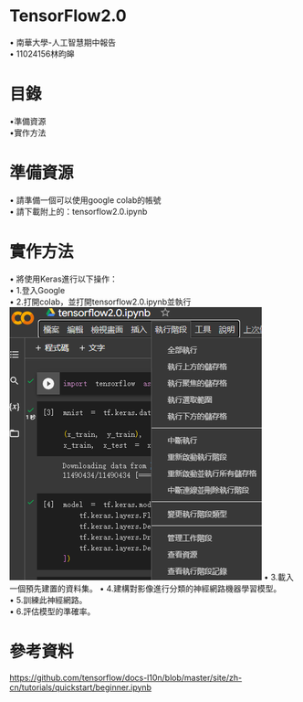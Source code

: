 # TensorFlow2.0
• 南華大學-人工智慧期中報告  
• 11024156林昀皞  
# 目錄
•準備資源  
•實作方法  
# 準備資源
• 請準備一個可以使用google colab的帳號   
• 請下載附上的：tensorflow2.0.ipynb  
# 實作方法  
• 將使用Keras進行以下操作：  
• 1.登入Google  
• 2.打開colab，並打開tensorflow2.0.ipynb並執行  
![img](https://github.com/KiviLLL/TensorFlow2.0/blob/main/img1.png)
• 3.載入一個預先建置的資料集。
• 4.建構對影像進行分類的神經網路機器學習模型。  
• 5.訓練此神經網路。  
• 6.評估模型的準確率。  
# 參考資料
https://github.com/tensorflow/docs-l10n/blob/master/site/zh-cn/tutorials/quickstart/beginner.ipynb
